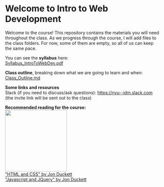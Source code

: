 <h1>Welcome to Intro to Web Development</h1>
<p>Welcome to the course! This repository contains the materials you will need throughout the class. As we progress through the course, I will add files to the class folders.  For now, some of them are empty, so all of us can keep the same pace.</p>

<p>You can see the <strong>syllabus</strong> here:<br>
<a href=""Syllabus_IntroToWebDev.pdf>Syllabus_IntroToWebDev.pdf</a></p>

<p><strong>Class outline</strong>, breaking down what we are going to learn and when:
<a href="Class_Outline.md">Class_Outline.md</a></p>

<p><strong>Some links and resources</strong><br>
Slack (if you need to discuss/ask questions): <a href="https://nyu--idm.slack.com">https://nyu--idm.slack.com</a> (the invite link will be sent out to the class)<br>

</p>

<p><strong>Recommended reading for the course:</strong><br>
<img src="https://images-na.ssl-images-amazon.com/images/I/41T53nRtyoL._SX435_BO1,204,203,200_.jpg" width="200"><br>
<a href="https://books.google.com/books/about/HTML_and_CSS.html?id=aGjaBTbT0o0C">"HTML and CSS"  by Jon Duckett</a> <br>
<a href="https://books.google.com/books/about/HTML_and_CSS.html?id=aGjaBTbT0o0C">"Javascript and JQuery" by Jon Duckett</a>
</p>
